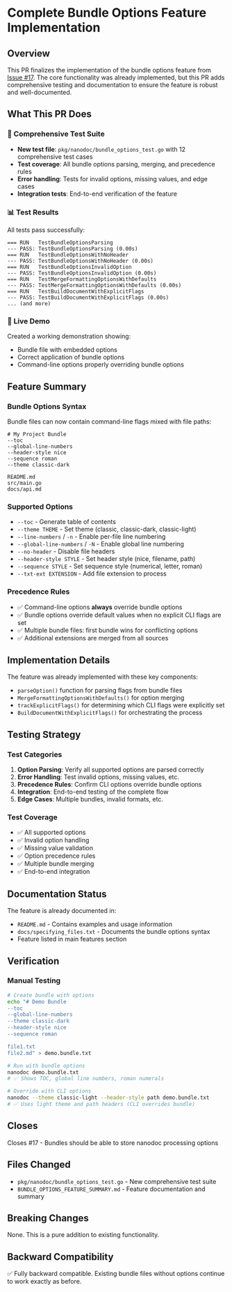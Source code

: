 # Complete Bundle Options Feature Implementation

## Overview

This PR finalizes the implementation of the bundle options feature from [Issue #17](https://github.com/arthur-debert/nanodoc-go/issues/17). The core functionality was already implemented, but this PR adds comprehensive testing and documentation to ensure the feature is robust and well-documented.

## What This PR Does

### 🧪 Comprehensive Test Suite
- **New test file**: `pkg/nanodoc/bundle_options_test.go` with 12 comprehensive test cases
- **Test coverage**: All bundle options parsing, merging, and precedence rules
- **Error handling**: Tests for invalid options, missing values, and edge cases
- **Integration tests**: End-to-end verification of the feature

### 📊 Test Results
All tests pass successfully:
```
=== RUN   TestBundleOptionsParsing
--- PASS: TestBundleOptionsParsing (0.00s)
=== RUN   TestBundleOptionsWithNoHeader
--- PASS: TestBundleOptionsWithNoHeader (0.00s)
=== RUN   TestBundleOptionsInvalidOption
--- PASS: TestBundleOptionsInvalidOption (0.00s)
=== RUN   TestMergeFormattingOptionsWithDefaults
--- PASS: TestMergeFormattingOptionsWithDefaults (0.00s)
=== RUN   TestBuildDocumentWithExplicitFlags
--- PASS: TestBuildDocumentWithExplicitFlags (0.00s)
... (and more)
```

### 🎯 Live Demo
Created a working demonstration showing:
- Bundle file with embedded options
- Correct application of bundle options
- Command-line options properly overriding bundle options

## Feature Summary

### Bundle Options Syntax
Bundle files can now contain command-line flags mixed with file paths:

```
# My Project Bundle
--toc
--global-line-numbers
--header-style nice
--sequence roman
--theme classic-dark

README.md
src/main.go
docs/api.md
```

### Supported Options
- `--toc` - Generate table of contents
- `--theme THEME` - Set theme (classic, classic-dark, classic-light) 
- `--line-numbers` / `-n` - Enable per-file line numbering
- `--global-line-numbers` / `-N` - Enable global line numbering
- `--no-header` - Disable file headers
- `--header-style STYLE` - Set header style (nice, filename, path)
- `--sequence STYLE` - Set sequence style (numerical, letter, roman)
- `--txt-ext EXTENSION` - Add file extension to process

### Precedence Rules
- ✅ Command-line options **always** override bundle options
- ✅ Bundle options override default values when no explicit CLI flags are set
- ✅ Multiple bundle files: first bundle wins for conflicting options
- ✅ Additional extensions are merged from all sources

## Implementation Details

The feature was already implemented with these key components:
- `parseOption()` function for parsing flags from bundle files
- `MergeFormattingOptionsWithDefaults()` for option merging
- `trackExplicitFlags()` for determining which CLI flags were explicitly set
- `BuildDocumentWithExplicitFlags()` for orchestrating the process

## Testing Strategy

### Test Categories
1. **Option Parsing**: Verify all supported options are parsed correctly
2. **Error Handling**: Test invalid options, missing values, etc.
3. **Precedence Rules**: Confirm CLI options override bundle options
4. **Integration**: End-to-end testing of the complete flow
5. **Edge Cases**: Multiple bundles, invalid formats, etc.

### Test Coverage
- ✅ All supported options
- ✅ Invalid option handling
- ✅ Missing value validation
- ✅ Option precedence rules
- ✅ Multiple bundle merging
- ✅ End-to-end integration

## Documentation Status

The feature is already documented in:
- `README.md` - Contains examples and usage information
- `docs/specifying_files.txt` - Documents the bundle options syntax
- Feature listed in main features section

## Verification

### Manual Testing
```bash
# Create bundle with options
echo "# Demo Bundle
--toc
--global-line-numbers
--theme classic-dark
--header-style nice
--sequence roman

file1.txt
file2.md" > demo.bundle.txt

# Run with bundle options
nanodoc demo.bundle.txt
# ✅ Shows TOC, global line numbers, roman numerals

# Override with CLI options
nanodoc --theme classic-light --header-style path demo.bundle.txt
# ✅ Uses light theme and path headers (CLI overrides bundle)
```

## Closes

Closes #17 - Bundles should be able to store nanodoc processing options

## Files Changed

- `pkg/nanodoc/bundle_options_test.go` - New comprehensive test suite
- `BUNDLE_OPTIONS_FEATURE_SUMMARY.md` - Feature documentation and summary

## Breaking Changes

None. This is a pure addition to existing functionality.

## Backward Compatibility

✅ Fully backward compatible. Existing bundle files without options continue to work exactly as before.